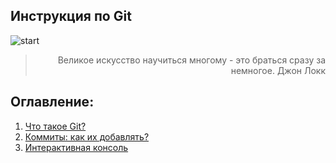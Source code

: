 ## Инструкция по Git

![start](./photo/logo1.jpg)

> <div style="text-align: right"> Великое искусство научиться многому - это браться сразу за немногое. Джон Локк

## Оглавление:

1. [Что такое Git?](./whatgit.md)
2. [Коммиты: как их добавлять?](./commits.md)
3. [Интерактивная консоль](./interractive.md)
